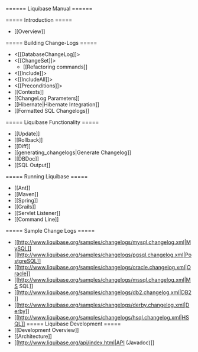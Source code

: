 ====== Liquibase Manual ======



===== Introduction =====
  * [[Overview]]


===== Building Change-Logs =====
  * <[[DatabaseChangeLog]]>
  * <[[ChangeSet]]>
    * [[Refactoring commands]]
  * <[[Include]]>
  * <[[IncludeAll]]>
  * <[[Preconditions]]>
  * [[Contexts]]
  * [[ChangeLog Parameters]]
  * [[Hibernate|Hibernate Integration]]
  * [[Formatted SQL Changelogs]]

===== Liquibase Functionality =====
  * [[Update]]
  * [[Rollback]]
  * [[Diff]]
  * [[generating_changelogs|Generate Changelog]]
  * [[DBDoc]]
  * [[SQL Output]]

===== Running Liquibase =====
  * [[Ant]]
  * [[Maven]]
  * [[Spring]]
  * [[Grails]]
  * [[Servlet Listener]]
  * [[Command Line]]

===== Sample Change Logs =====
  * [[http://www.liquibase.org/samples/changelogs/mysql.changelog.xml|MySQL]]
  * [[http://www.liquibase.org/samples/changelogs/pgsql.changelog.xml|PostgreSQL]]
  * [[http://www.liquibase.org/samples/changelogs/oracle.changelog.xml|Oracle]]
  * [[http://www.liquibase.org/samples/changelogs/mssql.changelog.xml|MS SQL]]
  * [[http://www.liquibase.org/samples/changelogs/db2.changelog.xml|DB2]]
  * [[http://www.liquibase.org/samples/changelogs/derby.changelog.xml|Derby]]
  * [[http://www.liquibase.org/samples/changelogs/hsql.changelog.xml|HSQL]]
===== Liquibase Development =====
  * [[Development Overview]]
  * [[Architecture]]
  * [[http://www.liquibase.org/api/index.html|API (Javadoc)]]
